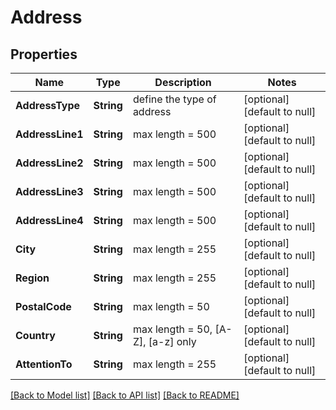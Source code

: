# Address
## Properties

| Name | Type | Description | Notes |
|------------ | ------------- | ------------- | -------------|
| **AddressType** | **String** | define the type of address | [optional] [default to null] |
| **AddressLine1** | **String** | max length &#x3D; 500 | [optional] [default to null] |
| **AddressLine2** | **String** | max length &#x3D; 500 | [optional] [default to null] |
| **AddressLine3** | **String** | max length &#x3D; 500 | [optional] [default to null] |
| **AddressLine4** | **String** | max length &#x3D; 500 | [optional] [default to null] |
| **City** | **String** | max length &#x3D; 255 | [optional] [default to null] |
| **Region** | **String** | max length &#x3D; 255 | [optional] [default to null] |
| **PostalCode** | **String** | max length &#x3D; 50 | [optional] [default to null] |
| **Country** | **String** | max length &#x3D; 50, [A-Z], [a-z] only | [optional] [default to null] |
| **AttentionTo** | **String** | max length &#x3D; 255 | [optional] [default to null] |

[[Back to Model list]](../README.md#documentation-for-models) [[Back to API list]](../README.md#documentation-for-api-endpoints) [[Back to README]](../README.md)

